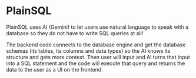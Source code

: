 # PlainSQL 

PlainSQL uses AI (Gemini) to let users use natural language to speak with a database so they do not have to write SQL queries at all!

The backend code connects to the database engine and get the database schemas (its tables, its columns and data types) so the AI knows its structure and gets more context. Then user will input and AI turns that input into a SQL statement and the code will execute that query and returns the data to the user as a UI on the frontend.
